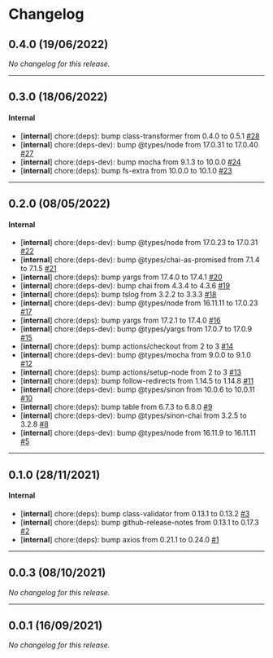 # Changelog

## 0.4.0 (19/06/2022)
*No changelog for this release.*

---

## 0.3.0 (18/06/2022)

#### Internal

- [**internal**] chore:(deps): bump class-transformer from 0.4.0 to 0.5.1 [#28](https://github.com/jgazeau/bmyc/pull/28)
- [**internal**] chore:(deps-dev): bump @types/node from 17.0.31 to 17.0.40 [#27](https://github.com/jgazeau/bmyc/pull/27)
- [**internal**] chore:(deps-dev): bump mocha from 9.1.3 to 10.0.0 [#24](https://github.com/jgazeau/bmyc/pull/24)
- [**internal**] chore:(deps): bump fs-extra from 10.0.0 to 10.1.0 [#23](https://github.com/jgazeau/bmyc/pull/23)

---

## 0.2.0 (08/05/2022)

#### Internal

- [**internal**] chore:(deps-dev): bump @types/node from 17.0.23 to 17.0.31 [#22](https://github.com/jgazeau/bmyc/pull/22)
- [**internal**] chore:(deps-dev): bump @types/chai-as-promised from 7.1.4 to 7.1.5 [#21](https://github.com/jgazeau/bmyc/pull/21)
- [**internal**] chore:(deps): bump yargs from 17.4.0 to 17.4.1 [#20](https://github.com/jgazeau/bmyc/pull/20)
- [**internal**] chore:(deps-dev): bump chai from 4.3.4 to 4.3.6 [#19](https://github.com/jgazeau/bmyc/pull/19)
- [**internal**] chore:(deps): bump tslog from 3.2.2 to 3.3.3 [#18](https://github.com/jgazeau/bmyc/pull/18)
- [**internal**] chore:(deps-dev): bump @types/node from 16.11.11 to 17.0.23 [#17](https://github.com/jgazeau/bmyc/pull/17)
- [**internal**] chore:(deps): bump yargs from 17.2.1 to 17.4.0 [#16](https://github.com/jgazeau/bmyc/pull/16)
- [**internal**] chore:(deps-dev): bump @types/yargs from 17.0.7 to 17.0.9 [#15](https://github.com/jgazeau/bmyc/pull/15)
- [**internal**] chore:(deps): bump actions/checkout from 2 to 3 [#14](https://github.com/jgazeau/bmyc/pull/14)
- [**internal**] chore:(deps-dev): bump @types/mocha from 9.0.0 to 9.1.0 [#12](https://github.com/jgazeau/bmyc/pull/12)
- [**internal**] chore:(deps): bump actions/setup-node from 2 to 3 [#13](https://github.com/jgazeau/bmyc/pull/13)
- [**internal**] chore:(deps): bump follow-redirects from 1.14.5 to 1.14.8 [#11](https://github.com/jgazeau/bmyc/pull/11)
- [**internal**] chore:(deps-dev): bump @types/sinon from 10.0.6 to 10.0.11 [#10](https://github.com/jgazeau/bmyc/pull/10)
- [**internal**] chore:(deps): bump table from 6.7.3 to 6.8.0 [#9](https://github.com/jgazeau/bmyc/pull/9)
- [**internal**] chore:(deps-dev): bump @types/sinon-chai from 3.2.5 to 3.2.8 [#8](https://github.com/jgazeau/bmyc/pull/8)
- [**internal**] chore:(deps-dev): bump @types/node from 16.11.9 to 16.11.11 [#5](https://github.com/jgazeau/bmyc/pull/5)

---

## 0.1.0 (28/11/2021)

#### Internal

- [**internal**] chore:(deps): bump class-validator from 0.13.1 to 0.13.2 [#3](https://github.com/jgazeau/bmyc/pull/3)
- [**internal**] chore:(deps): bump github-release-notes from 0.13.1 to 0.17.3 [#2](https://github.com/jgazeau/bmyc/pull/2)
- [**internal**] chore:(deps): bump axios from 0.21.1 to 0.24.0 [#1](https://github.com/jgazeau/bmyc/pull/1)

---

## 0.0.3 (08/10/2021)
*No changelog for this release.*

---

## 0.0.1 (16/09/2021)
*No changelog for this release.*
